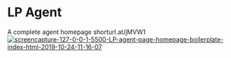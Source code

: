 # LP Agent
 A complete agent homepage
shorturl.at/jMVW1
<a href="https://ibb.co/WgYHGbr"><img src="https://i.ibb.co/BqSfcXh/screencapture-127-0-0-1-5500-LP-agent-page-homepage-boilerplate-index-html-2019-10-24-11-16-07.png" alt="screencapture-127-0-0-1-5500-LP-agent-page-homepage-boilerplate-index-html-2019-10-24-11-16-07" border="0"></a>
